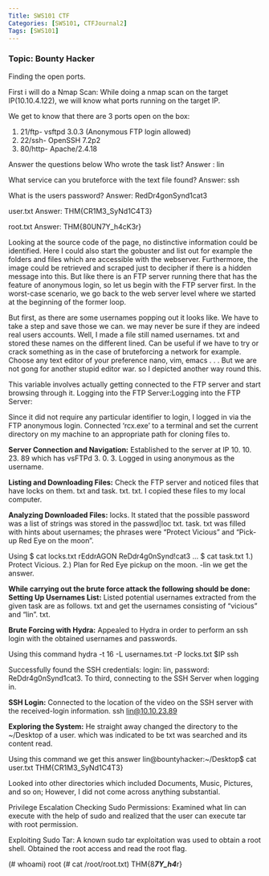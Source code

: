 ```yaml
---
Title: SWS101 CTF 
Categories: [SWS101, CTFJournal2]
Tags: [SWS101]
---
```


### Topic: Bounty Hacker

Finding the open ports.

First i will do a Nmap Scan:
While doing a nmap scan on the target IP(10.10.4.122), we will know what ports running on the target IP.

We get to know that there are 3 ports open on the box:
1. 21/ftp- vsftpd 3.0.3 (Anonymous FTP login allowed)
2. 22/ssh- OpenSSH 7.2p2
3. 80/http- Apache/2.4.18

Answer the questions below
Who wrote the task list?
Answer : lin

What service can you bruteforce with the text file found?
Answer: ssh

What is the users password?
Answer: RedDr4gonSynd1cat3

user.txt
Answer: THM{CR1M3_SyNd1C4T3}

root.txt
Answer: THM{80UN7Y_h4cK3r}

Looking at the source code of the page, no distinctive information could be identified. Here I could also start the gobuster and list out for example the folders and files which are accessible with the webserver. Furthermore, the image could be retrieved and scraped just to decipher if there is a hidden message into this. But like there is an FTP server running there that has the feature of anonymous login, so let us begin with the FTP server first. In the worst-case scenario, we go back to the web server level where we started at the beginning of the former loop. 
 
But first, as there are some usernames popping out it looks like. We have to take a step and save those we can. we may never be sure if they are indeed real users accounts. Well, I made a file still named usernames. txt and stored these names on the different lined. Can be useful if we have to try or crack something as in the case of bruteforcing a network for example. Choose any text editor of your preference nano, vim, emacs . . . But we are not gong for another stupid editor war. so I depicted another way round this. 

This variable involves actually getting connected to the FTP server and start browsing through it.
Logging into the FTP Server:Logging into the FTP Server:

Since it did not require any particular identifier to login, I logged in via the FTP anonymous login.
Connected ‘rcx.exe’ to a terminal and set the current directory on my machine to an appropriate path for cloning files to.
 
**Server Connection and Navigation:**
Established to the server at IP 10. 10. 23. 89 which has vsFTPd 3. 0. 3.
Logged in using anonymous as the username.

**Listing and Downloading Files:**
Check the FTP server and noticed files that have locks on them. txt and task. txt. txt.
I copied these files to my local computer.

**Analyzing Downloaded Files:**
locks. It stated that the possible password was a list of strings was stored in the passwd|loc txt.
task. txt was filled with hints about usernames; the phrases were “Protect Vicious” and “Pick-up Red Eye on the moon”.

Using 
$ cat locks.txt 
rEddrAGON
ReDdr4g0nSynd!cat3
...
$ cat task.txt 
1.) Protect Vicious.
2.) Plan for Red Eye pickup on the moon.
-lin
we get the answer.

**While carrying out the brute force attack the following should be done:**
**Setting Up Usernames List:**
Listed potential usernames extracted from the given task are as follows. txt and get the usernames consisting of “vicious” and “lin”. txt.

**Brute Forcing with Hydra:**
Appealed to Hydra in order to perform an ssh login with the obtained usernames and passwords.

Using this command
hydra -t 16 -L usernames.txt -P locks.txt $IP ssh

Successfully found the SSH credentials: login: lin, password: ReDdr4g0nSynd1cat3.
To third, connecting to the SSH Server when logging in.

**SSH Login:**
Connected to the location of the video on the SSH server with the received-login information.
ssh lin@10.10.23.89

**Exploring the System:**
He straight away changed the directory to the ~/Desktop of a user. which was indicated to be txt was searched and its content read.

Using this command we get this answer
lin@bountyhacker:~/Desktop$ cat user.txt 
THM{CR1M3_SyNd1C4T3}

Looked into other directories which included Documents, Music, Pictures, and so on; However, I did not come across anything substantial.

Privilege Escalation
Checking Sudo Permissions:
Examined what lin can execute with the help of sudo and realized that the user can execute tar with root permission.

Exploiting Sudo Tar:
A known sudo tar exploitation was used to obtain a root shell.
Obtained the root access and read the root flag.

(# whoami)
root
(# cat /root/root.txt)
THM{8***7Y_h4***r}
